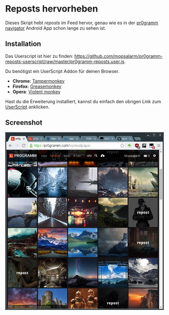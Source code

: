# Reposts hervorheben

Dieses Skript hebt *reposts* im Feed hervor, genau wie es in der [pr0gramm navigator](https://mopsalarm.github.io/Pr0)
Android App schon lange zu sehen ist.

## Installation

Das Userscript ist hier zu finden: https://github.com/mopsalarm/pr0gramm-reposts-userscript/raw/master/pr0gramm-reposts.user.js.

Du benötigst ein UserScript Addon für deinen Browser.
* **Chrome**: [Tampermonkey](https://chrome.google.com/webstore/detail/tampermonkey/dhdgffkkebhmkfjojejmpbldmpobfkfo?hl=de)
* **Firefox**: [Greasemonkey](https://addons.mozilla.org/en-us/firefox/addon/greasemonkey/)
* **Opera**: [Violent monkey](https://addons.opera.com/en/extensions/details/violent-monkey/)

Hast du die Erweiterung installiert, kannst du einfach den obrigen Link zum [UserScript](https://github.com/mopsalarm/pr0gramm-reposts-userscript/raw/master/pr0gramm-reposts.user.js) anklicken.

## Screenshot
![Screenshot](screenshot.png)
